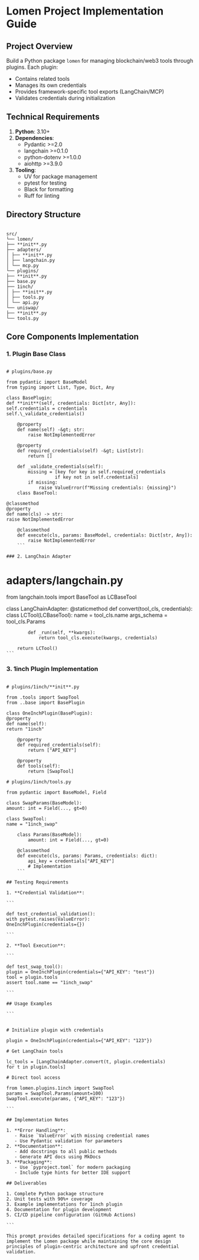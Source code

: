 # Lomen Project Implementation Guide

## Project Overview

Build a Python package `lomen` for managing blockchain/web3 tools through plugins. Each plugin:

- Contains related tools
- Manages its own credentials
- Provides framework-specific tool exports (LangChain/MCP)
- Validates credentials during initialization

## Technical Requirements

1. **Python**: 3.10+
2. **Dependencies**:
   - Pydantic &gt;=2.0
   - langchain &gt;=0.1.0
   - python-dotenv &gt;=1.0.0
   - aiohttp &gt;=3.9.0
3. **Tooling**:
   - UV for package management
   - pytest for testing
   - Black for formatting
   - Ruff for linting

## Directory Structure

```

src/
└── lomen/
├── **init**.py
├── adapters/
│ ├── **init**.py
│ ├── langchain.py
│ └── mcp.py
└── plugins/
├── **init**.py
├── base.py
├── 1inch/
│ ├── **init**.py
│ ├── tools.py
│ └── api.py
└── uniswap/
├── **init**.py
└── tools.py

```

## Core Components Implementation

### 1. Plugin Base Class

````

# plugins/base.py

from pydantic import BaseModel
from typing import List, Type, Dict, Any

class BasePlugin:
def **init**(self, credentials: Dict[str, Any]):
self.credentials = credentials
self.\_validate_credentials()

    @property
    def name(self) -&gt; str:
        raise NotImplementedError

    @property
    def required_credentials(self) -&gt; List[str]:
        return []

    def _validate_credentials(self):
        missing = [key for key in self.required_credentials
                  if key not in self.credentials]
        if missing:
            raise ValueError(f"Missing credentials: {missing}")
    class BaseTool:

@classmethod
@property
def name(cls) -> str:
raise NotImplementedError

    @classmethod
    def execute(cls, params: BaseModel, credentials: Dict[str, Any]):
        raise NotImplementedError
    ```

### 2. LangChain Adapter

````

# adapters/langchain.py

from langchain.tools import BaseTool as LCBaseTool

class LangChainAdapter:
@staticmethod
def convert(tool_cls, credentials):
class LCTool(LCBaseTool):
name = tool_cls.name
args_schema = tool_cls.Params

            def _run(self, **kwargs):
                return tool_cls.execute(kwargs, credentials)

        return LCTool()
    ```

### 3. 1inch Plugin Implementation

````

# plugins/1inch/**init**.py

from .tools import SwapTool
from ..base import BasePlugin

class OneInchPlugin(BasePlugin):
@property
def name(self):
return "1inch"

    @property
    def required_credentials(self):
        return ["API_KEY"]

    @property
    def tools(self):
        return [SwapTool]

# plugins/1inch/tools.py

from pydantic import BaseModel, Field

class SwapParams(BaseModel):
amount: int = Field(..., gt=0)

class SwapTool:
name = "1inch_swap"

    class Params(BaseModel):
        amount: int = Field(..., gt=0)

    @classmethod
    def execute(cls, params: Params, credentials: dict):
        api_key = credentials["API_KEY"]
        # Implementation
    ```

## Testing Requirements

1. **Credential Validation**:

```

def test_credential_validation():
with pytest.raises(ValueError):
OneInchPlugin(credentials={})

```

2. **Tool Execution**:

```

def test_swap_tool():
plugin = OneInchPlugin(credentials={"API_KEY": "test"})
tool = plugin.tools
assert tool.name == "1inch_swap"

```

## Usage Examples

```


# Initialize plugin with credentials

plugin = OneInchPlugin(credentials={"API_KEY": "123"})

# Get LangChain tools

lc_tools = [LangChainAdapter.convert(t, plugin.credentials)
for t in plugin.tools]

# Direct tool access

from lomen.plugins.1inch import SwapTool
params = SwapTool.Params(amount=100)
SwapTool.execute(params, {"API_KEY": "123"})

```

## Implementation Notes

1. **Error Handling**:
   - Raise `ValueError` with missing credential names
   - Use Pydantic validation for parameters
2. **Documentation**:
   - Add docstrings to all public methods
   - Generate API docs using MkDocs
3. **Packaging**:
   - Use `pyproject.toml` for modern packaging
   - Include type hints for better IDE support

## Deliverables

1. Complete Python package structure
2. Unit tests with 90%+ coverage
3. Example implementations for 1inch plugin
4. Documentation for plugin development
5. CI/CD pipeline configuration (GitHub Actions)

```

This prompt provides detailed specifications for a coding agent to implement the Lomen package while maintaining the core design principles of plugin-centric architecture and upfront credential validation.
````
